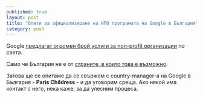 ```yaml
---
published: true
layout: post
title: "Опити за официализиране на НПО програмата на Google в България"
category: push
---
```


Google [предлагат огромен брой услуги за non-profit организации](http://www.google.com/nonprofits/) по света.

Само че България не е от [страните, в които това е възможно](http://www.google.com/grants/domains.html).

Затова ще се опитаме да се свържем с country-manager-a на Google в България - **Paris Childress** - и да уговорим среща. Ако някой има контакт с него, нека каже, за да улесним процеса.